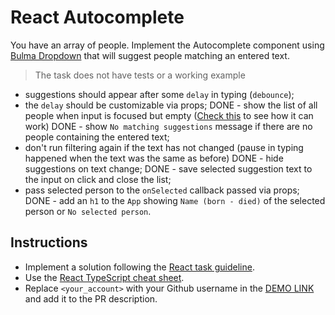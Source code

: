 # React Autocomplete

You have an array of people. Implement the Autocomplete component
using [Bulma Dropdown](https://bulma.io/documentation/components/dropdown/)
that will suggest people matching an entered text.

> The task does not have tests or a working example

- suggestions should appear after some `delay` in typing (`debounce`);
- the `delay` should be customizable via props;
DONE - show the list of all people when input is focused but empty ([Check this](https://mui.com/material-ui/react-autocomplete/#combo-box) to see how it can work)
DONE - show `No matching suggestions` message if there are no people containing the entered text;
- don't run filtering again if the text has not changed (pause in typing happened when the text was the same as before)
DONE - hide suggestions on text change;
DONE - save selected suggestion text to the input on click and close the list;
- pass selected person to the `onSelected` callback passed via props;
DONE - add an `h1` to the `App` showing `Name (born - died)` of the selected person or `No selected person`.

## Instructions

- Implement a solution following the [React task guideline](https://github.com/mate-academy/react_task-guideline#react-tasks-guideline).
- Use the [React TypeScript cheat sheet](https://mate-academy.github.io/fe-program/js/extra/react-typescript).
- Replace `<your_account>` with your Github username in the [DEMO LINK](https://Manankin.github.io/react_autocomplete/) and add it to the PR description.
